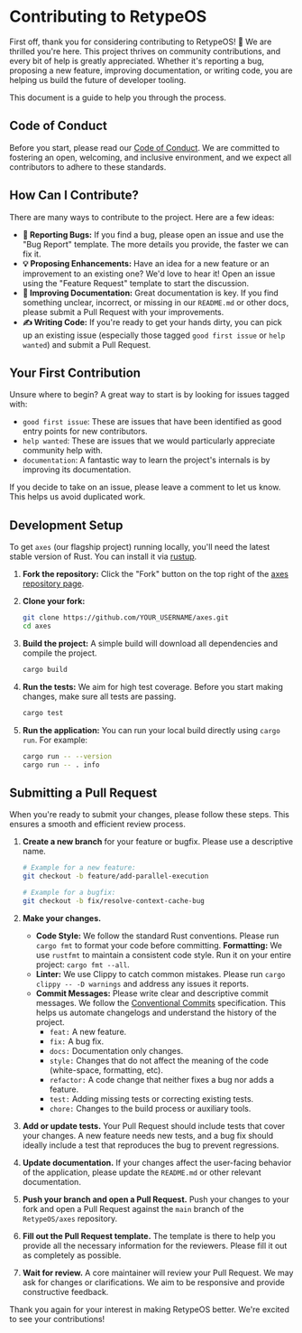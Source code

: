 # Contributing to RetypeOS

First off, thank you for considering contributing to RetypeOS! 🎉 We are thrilled you're here. This project thrives on community contributions, and every bit of help is greatly appreciated. Whether it's reporting a bug, proposing a new feature, improving documentation, or writing code, you are helping us build the future of developer tooling.

This document is a guide to help you through the process.

## Code of Conduct

Before you start, please read our [Code of Conduct](./CODE_OF_CONDUCT.md). We are committed to fostering an open, welcoming, and inclusive environment, and we expect all contributors to adhere to these standards.

## How Can I Contribute?

There are many ways to contribute to the project. Here are a few ideas:

* **🐛 Reporting Bugs:** If you find a bug, please open an issue and use the "Bug Report" template. The more details you provide, the faster we can fix it.
* **💡 Proposing Enhancements:** Have an idea for a new feature or an improvement to an existing one? We'd love to hear it! Open an issue using the "Feature Request" template to start the discussion.
* **📖 Improving Documentation:** Great documentation is key. If you find something unclear, incorrect, or missing in our `README.md` or other docs, please submit a Pull Request with your improvements.
* **✍️ Writing Code:** If you're ready to get your hands dirty, you can pick up an existing issue (especially those tagged `good first issue` or `help wanted`) and submit a Pull Request.

## Your First Contribution

Unsure where to begin? A great way to start is by looking for issues tagged with:

* `good first issue`: These are issues that have been identified as good entry points for new contributors.
* `help wanted`: These are issues that we would particularly appreciate community help with.
* `documentation`: A fantastic way to learn the project's internals is by improving its documentation.

If you decide to take on an issue, please leave a comment to let us know. This helps us avoid duplicated work.

## Development Setup

To get `axes` (our flagship project) running locally, you'll need the latest stable version of Rust. You can install it via [rustup](https://rustup.rs/).

1. **Fork the repository:**
    Click the "Fork" button on the top right of the [axes repository page](https://github.com/RetypeOS/axes).

2. **Clone your fork:**

    ```sh
    git clone https://github.com/YOUR_USERNAME/axes.git
    cd axes
    ```

3. **Build the project:**
    A simple build will download all dependencies and compile the project.

    ```sh
    cargo build
    ```

4. **Run the tests:**
    We aim for high test coverage. Before you start making changes, make sure all tests are passing.

    ```sh
    cargo test
    ```
    <!-- Opcional: Si tienes tests de integración que requieren configuración, añádelo aquí. -->
    <!-- e.g., For integration tests, you might need Docker: `docker-compose up -d && cargo test -- --ignored` -->

5. **Run the application:**
    You can run your local build directly using `cargo run`. For example:

    ```sh
    cargo run -- --version
    cargo run -- . info
    ```

## Submitting a Pull Request

When you're ready to submit your changes, please follow these steps. This ensures a smooth and efficient review process.

1. **Create a new branch** for your feature or bugfix. Please use a descriptive name.

    ```sh
    # Example for a new feature:
    git checkout -b feature/add-parallel-execution

    # Example for a bugfix:
    git checkout -b fix/resolve-context-cache-bug
    ```

2. **Make your changes.**
    * **Code Style:** We follow the standard Rust conventions. Please run `cargo fmt` to format your code before committing.
    **Formatting:** We use `rustfmt` to maintain a consistent code style. Run it on your entire project: `cargo fmt --all`.
    * **Linter:** We use Clippy to catch common mistakes. Please run `cargo clippy -- -D warnings` and address any issues it reports.
    * **Commit Messages:** Please write clear and descriptive commit messages. We follow the [Conventional Commits](https://www.conventionalcommits.org/en/v1.0.0/) specification. This helps us automate changelogs and understand the history of the project.
        * `feat:` A new feature.
        * `fix:` A bug fix.
        * `docs:` Documentation only changes.
        * `style:` Changes that do not affect the meaning of the code (white-space, formatting, etc).
        * `refactor:` A code change that neither fixes a bug nor adds a feature.
        * `test:` Adding missing tests or correcting existing tests.
        * `chore:` Changes to the build process or auxiliary tools.

3. **Add or update tests.**
    Your Pull Request should include tests that cover your changes. A new feature needs new tests, and a bug fix should ideally include a test that reproduces the bug to prevent regressions.

4. **Update documentation.**
    If your changes affect the user-facing behavior of the application, please update the `README.md` or other relevant documentation.

5. **Push your branch and open a Pull Request.**
    Push your changes to your fork and open a Pull Request against the `main` branch of the `RetypeOS/axes` repository.

6. **Fill out the Pull Request template.**
    The template is there to help you provide all the necessary information for the reviewers. Please fill it out as completely as possible.

7. **Wait for review.**
    A core maintainer will review your Pull Request. We may ask for changes or clarifications. We aim to be responsive and provide constructive feedback.

Thank you again for your interest in making RetypeOS better. We're excited to see your contributions!
